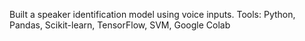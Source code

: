 
Built a speaker identification model using voice inputs. 
Tools: Python, Pandas, Scikit-learn, TensorFlow, SVM, Google Colab
